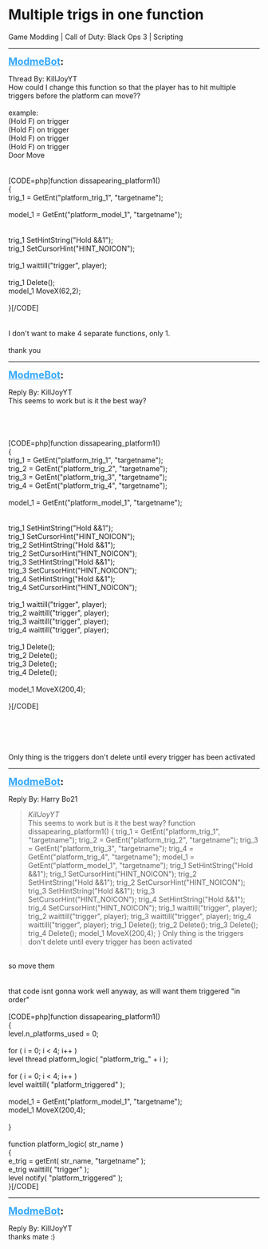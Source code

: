 # Multiple trigs in one function
Game Modding | Call of Duty: Black Ops 3 | Scripting

---
<strong style="font-size: 1.4em;"><span style="text-decoration: underline;text-decoration-color: #34a7f9;"><span style="color:#34a7f9;">ModmeBot</span></span>:</strong>

<p>Thread By: KillJoyYT<br />How could I change this function so that the player has to hit multiple triggers before the platform can move??<br /> <br />example:<br />(Hold F) on trigger<br /><span style="color:transpa;">(Hold F) on trigger</span><br /><span style="color:transpa;">(Hold F) on trigger</span><br /><span style="color:transpa;">(Hold F) on trigger</span><br /><span style="color:transpa;">Door Move</span><br /> <br /> <br />[CODE=php]function dissapearing_platform1()<br />{<br />    trig_1 = GetEnt(&quot;platform_trig_1&quot;, &quot;targetname&quot;);<br /><br />    model_1 = GetEnt(&quot;platform_model_1&quot;, &quot;targetname&quot;);<br /><br /><br />    trig_1 SetHintString(&quot;Hold &amp;&amp;1&quot;);<br />    trig_1 SetCursorHint(&quot;HINT_NOICON&quot;);<br /><br />        trig_1 waittill(&quot;trigger&quot;, player);<br /><br />        trig_1 Delete();<br />        model_1 MoveX(62,2);<br /><br />}[/CODE]<br /> <br /> <br />I don&#39;t want to make 4 separate functions, only 1.<br /> <br />thank you</p>

---
<strong style="font-size: 1.4em;"><span style="text-decoration: underline;text-decoration-color: #34a7f9;"><span style="color:#34a7f9;">ModmeBot</span></span>:</strong>

<p>Reply By: KillJoyYT<br />This seems to work but is it the best way?<br /> <br /> <br /> <br /><br />[CODE=php]function dissapearing_platform1()<br />{<br />    trig_1 = GetEnt(&quot;platform_trig_1&quot;, &quot;targetname&quot;);<br />    trig_2 = GetEnt(&quot;platform_trig_2&quot;, &quot;targetname&quot;);<br />    trig_3 = GetEnt(&quot;platform_trig_3&quot;, &quot;targetname&quot;);<br />    trig_4 = GetEnt(&quot;platform_trig_4&quot;, &quot;targetname&quot;);<br /><br />    model_1 = GetEnt(&quot;platform_model_1&quot;, &quot;targetname&quot;);<br /><br /><br />    trig_1 SetHintString(&quot;Hold &amp;&amp;1&quot;);<br />    trig_1 SetCursorHint(&quot;HINT_NOICON&quot;);<br />    trig_2 SetHintString(&quot;Hold &amp;&amp;1&quot;);<br />    trig_2 SetCursorHint(&quot;HINT_NOICON&quot;);<br />    trig_3 SetHintString(&quot;Hold &amp;&amp;1&quot;);<br />    trig_3 SetCursorHint(&quot;HINT_NOICON&quot;);<br />    trig_4 SetHintString(&quot;Hold &amp;&amp;1&quot;);<br />    trig_4 SetCursorHint(&quot;HINT_NOICON&quot;);<br /><br />        trig_1 waittill(&quot;trigger&quot;, player);<br />        trig_2 waittill(&quot;trigger&quot;, player);<br />        trig_3 waittill(&quot;trigger&quot;, player);<br />        trig_4 waittill(&quot;trigger&quot;, player);<br /><br />        trig_1 Delete();<br />        trig_2 Delete();<br />        trig_3 Delete();<br />        trig_4 Delete();<br /><br />        model_1 MoveX(200,4);<br /><br />}[/CODE]<br /><br /> <br /> <br /> <br /> <br />Only thing is the triggers don&#39;t delete until every trigger has been activated</p>

---
<strong style="font-size: 1.4em;"><span style="text-decoration: underline;text-decoration-color: #34a7f9;"><span style="color:#34a7f9;">ModmeBot</span></span>:</strong>

<p>Reply By: Harry Bo21<br /><blockquote><em>KillJoyYT</em><br />This seems to work but is it the best way?       function dissapearing_platform1() { trig_1 = GetEnt(&quot;platform_trig_1&quot;, &quot;targetname&quot;); trig_2 = GetEnt(&quot;platform_trig_2&quot;, &quot;targetname&quot;); trig_3 = GetEnt(&quot;platform_trig_3&quot;, &quot;targetname&quot;); trig_4 = GetEnt(&quot;platform_trig_4&quot;, &quot;targetname&quot;); model_1 = GetEnt(&quot;platform_model_1&quot;, &quot;targetname&quot;); trig_1 SetHintString(&quot;Hold &amp;&amp;1&quot;); trig_1 SetCursorHint(&quot;HINT_NOICON&quot;); trig_2 SetHintString(&quot;Hold &amp;&amp;1&quot;); trig_2 SetCursorHint(&quot;HINT_NOICON&quot;); trig_3 SetHintString(&quot;Hold &amp;&amp;1&quot;); trig_3 SetCursorHint(&quot;HINT_NOICON&quot;); trig_4 SetHintString(&quot;Hold &amp;&amp;1&quot;); trig_4 SetCursorHint(&quot;HINT_NOICON&quot;); trig_1 waittill(&quot;trigger&quot;, player); trig_2 waittill(&quot;trigger&quot;, player); trig_3 waittill(&quot;trigger&quot;, player); trig_4 waittill(&quot;trigger&quot;, player); trig_1 Delete(); trig_2 Delete(); trig_3 Delete(); trig_4 Delete(); model_1 MoveX(200,4); }         Only thing is the triggers don&#39;t delete until every trigger has been activated </blockquote><br /> so move them<br /> <br /> <br />that code isnt gonna work well anyway, as will want them triggered &quot;in order&quot;<br /> <br />[CODE=php]function dissapearing_platform1()<br />{<br />	level.n_platforms_used = 0;<br />	<br />	for ( i = 0; i &lt; 4; i++ )<br />		level thread platform_logic( &quot;platform_trig_&quot; + i );<br />	<br />	for ( i = 0; i &lt; 4; i++ )<br />		level waittill( &quot;platform_triggered&quot; );<br />	<br />	model_1 = GetEnt(&quot;platform_model_1&quot;, &quot;targetname&quot;);<br />	model_1 MoveX(200,4);<br /><br />}<br /><br />function platform_logic( str_name )<br />{<br />	e_trig = getEnt( str_name, &quot;targetname&quot; );<br />	e_trig waittill( &quot;trigger&quot; );<br />	level notify( &quot;platform_triggered&quot; );<br />}[/CODE]</p>

---
<strong style="font-size: 1.4em;"><span style="text-decoration: underline;text-decoration-color: #34a7f9;"><span style="color:#34a7f9;">ModmeBot</span></span>:</strong>

<p>Reply By: KillJoyYT<br />thanks mate :)</p>
